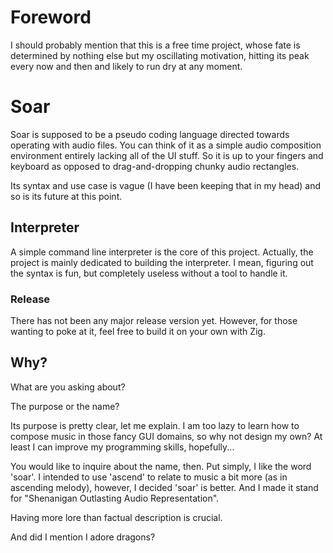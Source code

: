 # Foreword

I should probably mention that this is a free time project, whose fate is determined by nothing else but my oscillating motivation, hitting its peak every now and then and likely to run dry at any moment.

# Soar

Soar is supposed to be a pseudo coding language directed towards operating with audio files. You can think of it as a simple audio composition environment entirely lacking all of the UI stuff. So it is up to your fingers and keyboard as opposed to drag-and-dropping chunky audio rectangles. 

Its syntax and use case is vague (I have been keeping that in my head) and so is its future at this point.

## Interpreter

A simple command line interpreter is the core of this project. Actually, the project is mainly dedicated to building the interpreter. I mean, figuring out the syntax is fun, but completely useless without a tool to handle it.

### Release

There has not been any major release version yet. However, for those wanting to poke at it, feel free to build it on your own with Zig.

## Why?

What are you asking about? 

The purpose or the name? 

Its purpose is pretty clear, let me explain. I am too lazy to learn how to compose music in those fancy GUI domains, so why not design my own? At least I can improve my programming skills, hopefully... 

You would like to inquire about the name, then. Put simply, I like the word 'soar'. I intended to use 'ascend' to relate to music a bit more (as in ascending melody), however, I decided 'soar' is better. And I made it stand for "Shenanigan Outlasting Audio Representation". 

Having more lore than factual description is crucial. 

And did I mention I adore dragons?